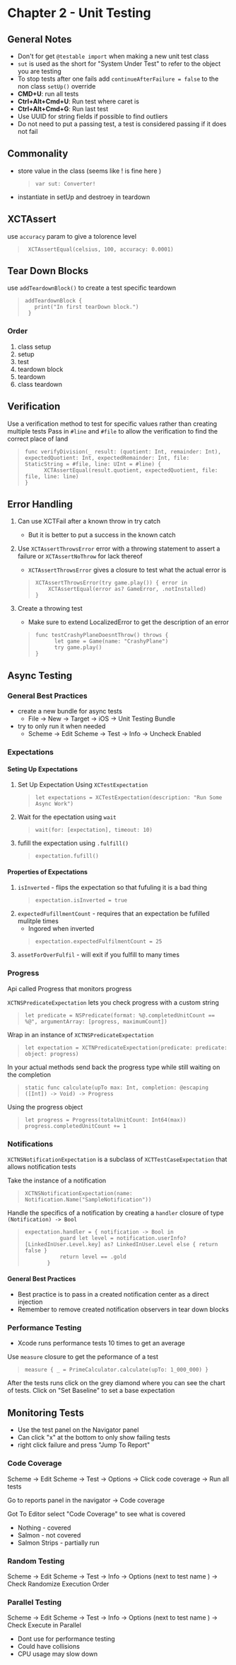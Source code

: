 # Chapter 2 - Unit Testing

## General Notes
* Don't for get `@testable import` when making a new unit test class
* `sut` is used as the short for "System Under Test" to refer to the object you are testing
* To stop tests after one fails add `continueAfterFailure = false` to the non class `setUp()` override
* **CMD+U**: run all tests
* **Ctrl+Alt+Cmd+U**: Run test where caret is
* **Ctrl+Alt+Cmd+G**: Run last test
* Use UUID for string fields if possible to find outliers
* Do not need to put a passing test, a test is considered passing if it does not fail

## Commonality
* store value in the class (seems like ! is fine here )
    > `var sut: Converter!`
* instantiate in setUp and destroey in teardown

## XCTAssert
use `accuracy` param to give a tolorence level
>` XCTAssertEqual(celsius, 100, accuracy: 0.0001)`

## Tear Down Blocks
use `addTeardownBlock()` to create a test specific teardown 
> ```
> addTeardownBlock {
>    print("In first tearDown block.")
>  }

### Order
1. class setup
2. setup
3. test
4. teardown block
5. teardown
6. class teardown


## Verification
Use a verification method to test for specific values rather than creating multiple tests
Pass in `#line` and `#file` to allow the verification to find the correct place of land
> ```
> func verifyDivision(_ result: (quotient: Int, remainder: Int), expectedQuotient: Int, expectedRemainder: Int, file: StaticString = #file, line: UInt = #line) {
>       XCTAssertEqual(result.quotient, expectedQuotient, file: file, line: line)
> }

## Error Handling

1. Can use XCTFail after a known throw in try catch
    * But it is better to put a success in the known catch

2. Use `XCTAssertThrowsError` error with a throwing statement to assert a failure or `XCTAssertNoThrow` for lack thereof 
    * `XCTAssertThrowsError` gives a closure to test what the actual error is
    >```
    > XCTAssertThrowsError(try game.play()) { error in
    >     XCTAssertEqual(error as? GameError, .notInstalled)
    > }



3. Create a throwing test
    * Make sure to extend LocalizedError to get the description of an error
    >```
    > func testCrashyPlaneDoesntThrow() throws {
    >       let game = Game(name: "CrashyPlane")
    >       try game.play()
    > }

## Async Testing

### General Best Practices
* create a new bundle for async tests
    * File -> New -> Target -> iOS -> Unit Testing Bundle
* try to only run it when needed
    * Scheme -> Edit Scheme -> Test -> Info -> Uncheck Enabled

### Expectations

#### Seting Up Expectations
1. Set Up Expectation Using `XCTestExpectation`
    > `let expectations = XCTestExpectation(description: "Run Some Async Work")`
2. Wait for the epectation using `wait`
    > `wait(for: [expectation], timeout: 10)`
3. fufill the expectation using `.fulfill()`
    > `expectation.fufill()`


#### Properties of Expectations

1. `isInverted` - flips the expectation so that fufuling it is a bad thing
    >`expectation.isInverted = true`
2. `expectedFufillmentCount` - requires that an expectation be fufilled mulitple times
    * Ingored when inverted
    >`expectation.expectedFulfilmentCount = 25`
3. `assetForOverFulfil` - will exit if you fulfill to many times

### Progress

Api called Progress that monitors progress

`XCTNSPredicateExpectation` lets you check progress with a custom string
>`let predicate = NSPredicate(format: %@.completedUnitCount == %@", argumentArray: [progress, maximumCount])`

Wrap in an instance of `XCTNSPredicateExpectation`
>`let expectation = XCTNPredicateExpectation(predicate: predicate: object: progress)`

In your actual methods send back the progress type while still waiting on the completion
> `static func calculate(upTo max: Int, completion: @escaping ([Int]) -> Void) -> Progress`

Using the progress object
>```
>let progress = Progress(totalUnitCount: Int64(max))
>progress.completedUnitCount += 1

### Notifications

`XCTNSNotificationExpectation` is a subclass of `XCTTestCaseExpectation` that allows notification tests

Take the instance of a notification
>`XCTNSNotificationExpectation(name: Notification.Name("SampleNotification"))`

Handle the specifics of a notification by creating a `handler` closure of type `(Notification) -> Bool`
>```
>expectation.handler = { notification -> Bool in
>            guard let level = notification.userInfo?[LinkedInUser.Level.key] as? LinkedInUser.Level else { return false }
>            return level == .gold
>        }

#### General Best Practices 
* Best practice is to pass in a created notification center as a direct injection 
* Remember to remove created notification observers in tear down blocks

### Performance Testing

* Xcode runs performance tests 10 times to get an average

Use `measure` closure to get the peformance of a test
>`measure { _ = PrimeCalculator.calculate(upTo: 1_000_000) } `

After the tests runs click on the grey diamond where you can see the chart of tests. Click on "Set Baseline" to set a base expectation

## Monitoring Tests
* Use the test panel on the Navigator panel
* Can click "x" at the bottom to only show failing tests
* right click failure and press "Jump To Report"

### Code Coverage 
Scheme -> Edit Scheme -> Test -> Options -> Click code coverage -> Run all tests

Go to reports panel in the navigator -> Code coverage

Got To Editor select "Code Coverage" to see what is covered
* Nothing - covered
* Salmon - not covered
* Salmon Strips - partially run

### Random Testing
Scheme -> Edit Scheme -> Test -> Info -> Options (next to test name ) -> Check Randomize Execution Order
### Parallel Testing 
Scheme -> Edit Scheme -> Test -> Info -> Options (next to test name ) -> Check Execute in Parallel
 * Dont use for performance testing
 * Could have collisions
 * CPU usage may slow down